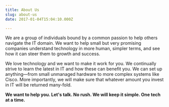 ```yaml
---
title: About Us
slug: about-us
date: 2017-01-04T15:04:10.000Z

---
```

We are a group of individuals bound by a common passion to help others navigate the IT domain. We want to help small but very promising companies understand technology in more human, simpler terms, and see how it can steer them to growth and success.

We love technology and we want to make it work for you. We continually strive to learn the latest in IT and how these can benefit you. We can set up anything—from small unmanaged hardware to more complex systems like Cisco. More importantly, we will make sure that whatever amount you invest in IT will be returned many-fold.

**We want to help you. Let's talk. No rush. We will keep it simple. One tech at a time.**
